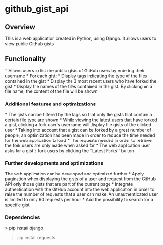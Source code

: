 # github_gist_api

<h2>Overview</h2>
This is a web application created in Python, using Django. It allows users to view public GitHub gists.

<h2>Functionality</h2>
* Allows users to list the public gists of GitHub users by entering their username
* For each gist:
    * Display tags indicating the type of the files contained in the gist
    * Display the 3 most recent users who have forked the gist
    * Display the names of the files contained in the gist.
      By clicking on a file name, the content of the file will be shown

<h3>Additional features and optimizations</h3>
* The gists can be filtered by the tags so that only the gists that contain a certain file type are shown
* While viewing the latest users that have forked a gist,
  clicking a fork user's username will display the gists of the clicked user
* Taking into account that a gist can be forked by a great number of people,
  an optimization has been made in order to reduce the time needed for the web application to load
    * The requests needed in order to retrieve the fork users are only made when asked for
    * The web application user asks for a gist's fork users by clicking the ``Latest Forks`` button

<h3>Further developments and optimizations</h3>
The web application can be developed and optimized further
* Apply pagination when displaying the gists of a user and
  request from the GitHub API only those gists that are part of the current page
* Integrate authentication with the GitHub account into the web application
  in order to raise the number of requests that a user can make.
  An unauthenticated user is limited to only 60 requests per hour
* Add the possibility to search for a specific gist

<h3>Dependencies</h3>
> pip install django

> pip install requests